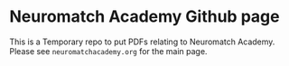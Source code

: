 # Neuromatch Academy Github page

This is a Temporary repo to put PDFs relating to Neuromatch Academy.
Please see `neuromatchacademy.org` for the main page.
